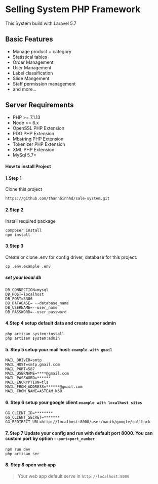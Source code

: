 # Selling System PHP Framework
This System build with Laravel 5.7

## Basic Features

- Manage product + category
- Statistical tables
- Order Management
- User Management
- Label classification
- Slide Mangement
- Staff permission management
- and more...

## Server Requirements

- PHP >= 7.1.13
- Node >= 6.x
- OpenSSL PHP Extension
- PDO PHP Extension
- Mbstring PHP Extension
- Tokenizer PHP Extension
- XML PHP Extension
- MySql 5.7+

#### How to install Project

#### 1.Step 1
Clone this project

```terminal
https://github.com/thanhbinhhd/sale-system.git
```
#### 2.Step 2
Install required package
```terminal
composer install
npm install
```

#### 3.Step 3
Create or clone .env for config driver, database for this project.

```terminal
cp .env.example .env
```
##### set your local db
```
DB_CONNECTION=mysql
DB_HOST=localhost
DB_PORT=3306
DB_DATABASE= --database_name
DB_USERNAME=--user_name
DB_PASSWORD=--user_password
``` 

#### 4.Step 4 setup default data and create super admin
```
php artisan system:install
php artisan system:admin
```

#### 5. Step 5 setup your mail host: `example with gmail`
```
MAIL_DRIVER=smtp
MAIL_HOST=smtp.gmail.com
MAIL_PORT=587
MAIL_USERNAME=****@gmail.com
MAIL_PASSWORD=******
MAIL_ENCRYPTION=tls
MAIL_FROM_ADDRESS=******@gmail.com
MAIL_FROM_NAME=ASTEAM_K60
```

#### 6. Step 6 setup your google client `example with localhost sites`
```
GG_CLIENT_ID=********
GG_CLIENT_SECRET=*******
GG_REDIRECT_URL=http://localhost:8000/user/oauth/google/callback
```

#### 7. Step 7 Update your config and run with default port 8000. You can custom port by option `--port=port_number`
```terminal
npm run dev
php artisan ser
```

#### 8. Step 8 open web app
> Your web app default serve in `http://localhost:8000`
